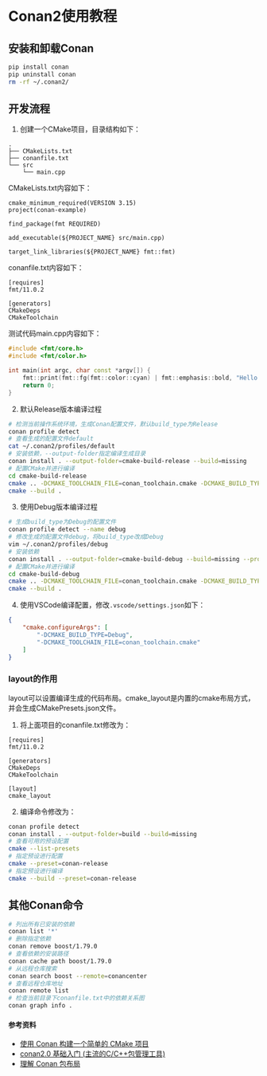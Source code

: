 # Conan2使用教程

## 安装和卸载Conan

```bash
pip install conan
pip uninstall conan
rm -rf ~/.conan2/
```

## 开发流程

1. 创建一个CMake项目，目录结构如下：

```
.
├── CMakeLists.txt
├── conanfile.txt
└── src
    └── main.cpp
```

CMakeLists.txt内容如下：

```
cmake_minimum_required(VERSION 3.15)
project(conan-example)

find_package(fmt REQUIRED)

add_executable(${PROJECT_NAME} src/main.cpp)

target_link_libraries(${PROJECT_NAME} fmt::fmt)
```

conanfile.txt内容如下：

```
[requires]
fmt/11.0.2

[generators]
CMakeDeps
CMakeToolchain
```

测试代码main.cpp内容如下：

```cpp
#include <fmt/core.h>
#include <fmt/color.h>

int main(int argc, char const *argv[]) {
    fmt::print(fmt::fg(fmt::color::cyan) | fmt::emphasis::bold, "Hello Conan!\n");
    return 0;
}
```

2. 默认Release版本编译过程

```bash
# 检测当前操作系统环境，生成Conan配置文件，默认build_type为Release
conan profile detect
# 查看生成的配置文件default
cat ~/.conan2/profiles/default
# 安装依赖，--output-folder指定编译生成目录
conan install . --output-folder=cmake-build-release --build=missing
# 配置CMake并进行编译
cd cmake-build-release
cmake .. -DCMAKE_TOOLCHAIN_FILE=conan_toolchain.cmake -DCMAKE_BUILD_TYPE=Release
cmake --build .
```

3. 使用Debug版本编译过程

```bash
# 生成build_type为Debug的配置文件
conan profile detect --name debug
# 修改生成的配置文件debug，将build_type改成Debug
vim ~/.conan2/profiles/debug
# 安装依赖
conan install . --output-folder=cmake-build-debug --build=missing --profile=debug
# 配置CMake并进行编译
cd cmake-build-debug
cmake .. -DCMAKE_TOOLCHAIN_FILE=conan_toolchain.cmake -DCMAKE_BUILD_TYPE=Debug
cmake --build .
```

4. 使用VSCode编译配置，修改`.vscode/settings.json`如下：

```json
{
    "cmake.configureArgs": [
        "-DCMAKE_BUILD_TYPE=Debug",
        "-DCMAKE_TOOLCHAIN_FILE=conan_toolchain.cmake"
    ]
}
```

### layout的作用

layout可以设置编译生成的代码布局。cmake_layout是内置的cmake布局方式，并会生成CMakePresets.json文件。

1. 将上面项目的conanfile.txt修改为：

```
[requires]
fmt/11.0.2

[generators]
CMakeDeps
CMakeToolchain

[layout]
cmake_layout
```

2. 编译命令修改为：

```bash
conan profile detect
conan install . --output-folder=build --build=missing
# 查看可用的预设配置
cmake --list-presets
# 指定预设进行配置
cmake --preset=conan-release
# 指定预设进行编译
cmake --build --preset=conan-release
```

## 其他Conan命令

```bash
# 列出所有已安装的依赖
conan list '*'
# 删除指定依赖
conan remove boost/1.79.0
# 查看依赖的安装路径
conan cache path boost/1.79.0
# 从远程仓库搜索
conan search boost --remote=conancenter
# 查看远程仓库地址
conan remote list
# 检查当前目录下conanfile.txt中的依赖关系图
conan graph info .
```

#### 参考资料

- [使用 Conan 构建一个简单的 CMake 项目](https://docs.conan.org.cn/2/tutorial/consuming_packages/build_simple_cmake_project.html)
- [conan2.0 基础入门 (主流的C/C++包管理工具)](https://www.bilibili.com/video/BV18s421A7Jj)
- [理解 Conan 包布局](https://docs.conan.org.cn/2/tutorial/developing_packages/package_layout.html)
